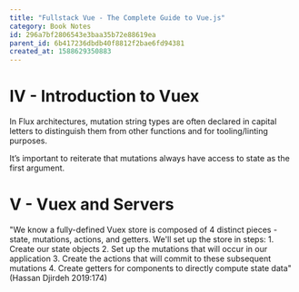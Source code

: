 ```yaml
---
title: "Fullstack Vue - The Complete Guide to Vue.js"
category: Book Notes
id: 296a7bf2806543e3baa35b72e88619ea
parent_id: 6b417236dbdb40f8812f2bae6fd94381
created_at: 1588629350883
---
```



# IV - Introduction to Vuex

In Flux architectures, mutation string types are often declared in capital letters to distinguish them from other functions and for tooling/linting purposes.

It’s important to
reiterate that mutations always have access to state as the first argument.


# V - Vuex and Servers

"We know a fully-defined Vuex store is composed of 4 distinct pieces - state, mutations, actions, and getters. We'll set up the store in steps: 1. Create our state objects 2. Set up the mutations that will occur in our application 3. Create the actions that will commit to these subsequent mutations 4. Create getters for components to directly compute state data" (Hassan Djirdeh 2019:174)
    